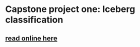 # Capstone project one: Iceberg classification
## [read online here](http://nbviewer.jupyter.org/github/yaqiongz/aws/blob/master/FinalReport/FinalR_AWS.ipynb)
